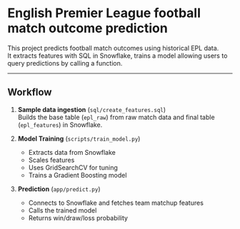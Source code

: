 # English Premier League football match outcome prediction

This project predicts football match outcomes using historical EPL data.  
It extracts features with SQL in Snowflake, trains a model allowing users to query predictions by calling a function.

---

## Workflow
1. **Sample data ingestion** (`sql/create_features.sql`)  
   Builds the base table (`epl_raw`) from raw match data and final table (`epl_features`) in Snowflake. 

2. **Model Training** (`scripts/train_model.py`)  
   - Extracts data from Snowflake  
   - Scales features  
   - Uses GridSearchCV for tuning  
   - Trains a Gradient Boosting model  

3. **Prediction** (`app/predict.py`)  
   - Connects to Snowflake and fetches team matchup features  
   - Calls the trained model  
   - Returns win/draw/loss probability



